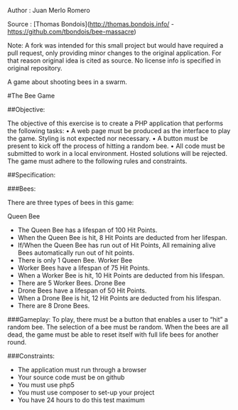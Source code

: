 
Author : Juan Merlo Romero 

Source : [Thomas Bondois](http://thomas.bondois.info/ - https://github.com/tbondois/bee-massacre)

Note:  A fork was intended for this small project but would have required a pull request, 
only providing minor changes to the original application. For that reason original idea is cited as source. 
No license info is specified in original repository.

A game about shooting bees in a swarm.

#The Bee Game

##Objective:

The objective of this exercise is to create a PHP application that performs the following tasks:
• A web page must be produced as the interface to play the game. Styling is not
expected nor necessary.
• A button must be present to kick off the process of hitting a random bee.
• All code must be submitted to work in a local environment. Hosted solutions will be
rejected. The game must adhere to the following rules and constraints.

##Specification:

###Bees:

There are three types of bees in this game:

Queen Bee

* The Queen Bee has a lifespan of 100 Hit Points.
* When the Queen Bee is hit, 8 Hit Points are deducted from her lifespan.
* If/When the Queen Bee has run out of Hit Points, All remaining alive Bees
automatically run out of hit points.
* There is only 1 Queen Bee.
Worker Bee
* Worker Bees have a lifespan of 75 Hit Points.
* When a Worker Bee is hit, 10 Hit Points are deducted from his lifespan.
* There are 5 Worker Bees.
Drone Bee
* Drone Bees have a lifespan of 50 Hit Points.
* When a Drone Bee is hit, 12 Hit Points are deducted from his lifespan.
* There are 8 Drone Bees.

###Gameplay:
To play, there must be a button that enables a user to “hit” a random bee. The selection of a
bee must be random. When the bees are all dead, the game must be able to reset itself with
full life bees for another round.

###Constraints:
* The application must run through a browser
* Your source code must be on github
* You must use php5
* You must use composer to set-up your project
* You have 24 hours to do this test maximum
